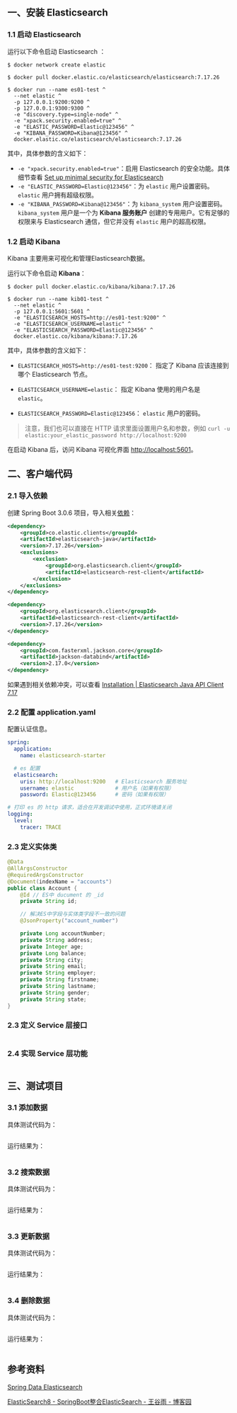 ## 一、安装 Elasticsearch

### 1.1 启动 Elasticsearch

运行以下命令启动 Elasticsearch ：

```shell
$ docker network create elastic

$ docker pull docker.elastic.co/elasticsearch/elasticsearch:7.17.26

$ docker run --name es01-test ^
  --net elastic ^
  -p 127.0.0.1:9200:9200 ^
  -p 127.0.0.1:9300:9300 ^
  -e "discovery.type=single-node" ^
  -e "xpack.security.enabled=true" ^
  -e "ELASTIC_PASSWORD=Elastic@123456" ^
  -e "KIBANA_PASSWORD=Kibana@123456" ^
  docker.elastic.co/elasticsearch/elasticsearch:7.17.26
```

其中，具体参数的含义如下：

- `-e "xpack.security.enabled=true"`：启用 Elasticsearch 的安全功能。具体细节查看 [Set up minimal security for Elasticsearch ](https://www.elastic.co/guide/en/elasticsearch/reference/7.17/security-minimal-setup.html)
- `-e "ELASTIC_PASSWORD=Elastic@123456"`：为 `elastic` 用户设置密码。 `elastic` 用户拥有超级权限。
- `-e "KIBANA_PASSWORD=Kibana@123456"`：为 `kibana_system` 用户设置密码。`kibana_system` 用户是一个为 **Kibana 服务账户** 创建的专用用户。它有足够的权限来与 Elasticsearch 通信，但它并没有 `elastic` 用户的超高权限。



### 1.2 启动 Kibana

Kibana 主要用来可视化和管理Elasticsearch数据。

运行以下命令启动 **Kibana**：

```shell
$ docker pull docker.elastic.co/kibana/kibana:7.17.26

$ docker run --name kib01-test ^
  --net elastic ^
  -p 127.0.0.1:5601:5601 ^
  -e "ELASTICSEARCH_HOSTS=http://es01-test:9200" ^
  -e "ELASTICSEARCH_USERNAME=elastic" ^
  -e "ELASTICSEARCH_PASSWORD=Elastic@123456" ^
  docker.elastic.co/kibana/kibana:7.17.26
```

其中，具体参数的含义如下：

- `ELASTICSEARCH_HOSTS=http://es01-test:9200`： 指定了 Kibana 应该连接到哪个 Elasticsearch 节点。

- `ELASTICSEARCH_USERNAME=elastic`： 指定 Kibana 使用的用户名是 `elastic`。
- `ELASTICSEARCH_PASSWORD=Elastic@123456`： `elastic` 用户的密码。

> 注意，我们也可以直接在 HTTP 请求里面设置用户名和参数，例如 `curl -u elastic:your_elastic_password http://localhost:9200`

在启动 Kibana 后，访问 Kibana 可视化界面 [http://localhost:5601](http://localhost:5601/)。





## 二、客户端代码

### 2.1 导入依赖

创建 Spring Boot 3.0.6 项目，导入相关[依赖](https://www.elastic.co/guide/en/elasticsearch/client/java-api-client/7.17/installation.html)：

```xml
<dependency>
    <groupId>co.elastic.clients</groupId>
    <artifactId>elasticsearch-java</artifactId>
    <version>7.17.26</version>
    <exclusions>
        <exclusion>
            <groupId>org.elasticsearch.client</groupId>
            <artifactId>elasticsearch-rest-client</artifactId>
        </exclusion>
    </exclusions>
</dependency>

<dependency>
    <groupId>org.elasticsearch.client</groupId>
    <artifactId>elasticsearch-rest-client</artifactId>
    <version>7.17.26</version>
</dependency>

<dependency>
    <groupId>com.fasterxml.jackson.core</groupId>
    <artifactId>jackson-databind</artifactId>
    <version>2.17.0</version>
</dependency>
```

如果遇到相关依赖冲突，可以查看 [Installation | Elasticsearch Java API Client 7.17](https://www.elastic.co/guide/en/elasticsearch/client/java-api-client/7.17/installation.html)





### 2.2 配置 application.yaml

配置认证信息。

```yaml
spring:
  application:
    name: elasticsearch-starter

  # es 配置
  elasticsearch:
    uris: http://localhost:9200   # Elasticsearch 服务地址
    username: elastic             # 用户名（如果有权限）
    password: Elastic@123456      # 密码（如果有权限）

# 打印 es 的 http 请求，适合在开发调试中使用，正式环境请关闭
logging:
  level:
    tracer: TRACE
```



### 2.3 定义实体类

```java
@Data
@AllArgsConstructor
@RequiredArgsConstructor
@Document(indexName = "accounts")
public class Account {
    @Id // ES中 ducument 的 _id
    private String id;

    // 解决ES中字段与实体类字段不一致的问题
    @JsonProperty("account_number")

    private Long accountNumber;
    private String address;
    private Integer age;
    private Long balance;
    private String city;
    private String email;
    private String employer;
    private String firstname;
    private String lastname;
    private String gender;
    private String state;
}
```



### 2.3 定义 Service 层接口

```java

```



### 2.4 实现 Service  层功能

```java

```



## 三、测试项目

### 3.1 添加数据

具体测试代码为：

```java

```

运行结果为：

```sh

```



### 3.2 搜索数据

具体测试代码为：

```java

```

运行结果为：

```shell

```





### 3.3 更新数据

具体测试代码为：

```java

```

运行结果为：

```shell

```



### 3.4 删除数据

具体测试代码为：

```java

```

运行结果为：

```shell

```





## 参考资料

[Spring Data Elasticsearch](https://spring.io/projects/spring-data-elasticsearch)

[ElasticSearch8 - SpringBoot整合ElasticSearch - 王谷雨 - 博客园](https://www.cnblogs.com/konghuanxi/p/18094055)
